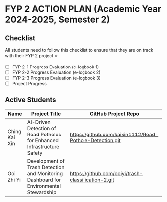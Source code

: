 # FYP 2 ACTION PLAN (Academic Year 2024-2025, Semester 2)

## Checklist

All students need to follow this checklist to ensure that they are on track with their FYP 2 project :star: 

- [ ] FYP 2-1 Progress Evaluation (e-logbook 1)
- [ ] FYP 2-2 Progress Evaluation (e-logbook 2)
- [ ] FYP 2-3 Progress Evaluation (e-logbook 3)
- [ ] Project Progress

## Active Students

| Name | Project Title | GitHub Project Repo |
|------|---------------|---------------------|
| Ching Kai Xin  | AI-Driven Detection of Road Potholes for Enhanced Infrastructure Safety | https://github.com/kaixin1112/Road-Pothole-Detection.git
|  Ooi Zhi Yi    | Development of Trash Detection and Monitoring Dashboard for Environmental Stewardship |https://github.com/ooiyi/trash-classification-2.git                     |







